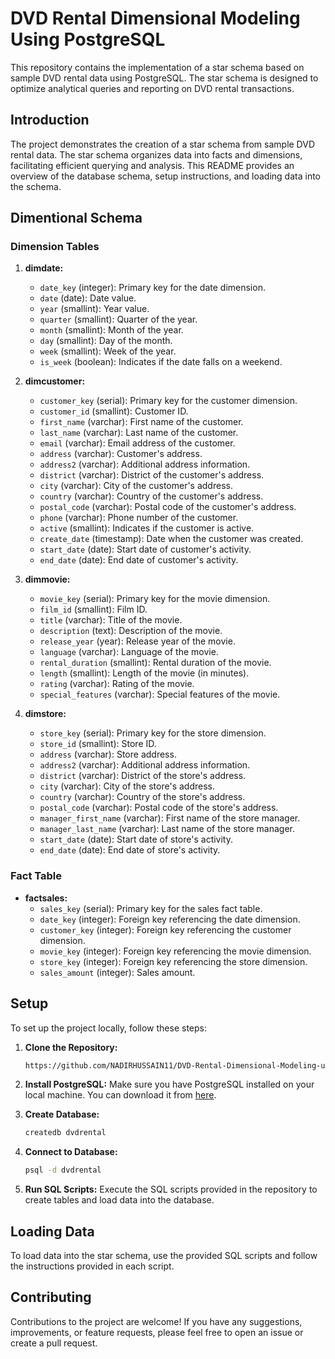 # DVD Rental Dimensional Modeling Using PostgreSQL

This repository contains the implementation of a star schema based on sample DVD rental data using PostgreSQL. The star schema is designed to optimize analytical queries and reporting on DVD rental transactions.

## Introduction

The project demonstrates the creation of a star schema from sample DVD rental data. The star schema organizes data into facts and dimensions, facilitating efficient querying and analysis. This README provides an overview of the database schema, setup instructions, and loading data into the schema.

## Dimentional Schema

### Dimension Tables

1. **dimdate:**
   - `date_key` (integer): Primary key for the date dimension.
   - `date` (date): Date value.
   - `year` (smallint): Year value.
   - `quarter` (smallint): Quarter of the year.
   - `month` (smallint): Month of the year.
   - `day` (smallint): Day of the month.
   - `week` (smallint): Week of the year.
   - `is_week` (boolean): Indicates if the date falls on a weekend.

2. **dimcustomer:**
   - `customer_key` (serial): Primary key for the customer dimension.
   - `customer_id` (smallint): Customer ID.
   - `first_name` (varchar): First name of the customer.
   - `last_name` (varchar): Last name of the customer.
   - `email` (varchar): Email address of the customer.
   - `address` (varchar): Customer's address.
   - `address2` (varchar): Additional address information.
   - `district` (varchar): District of the customer's address.
   - `city` (varchar): City of the customer's address.
   - `country` (varchar): Country of the customer's address.
   - `postal_code` (varchar): Postal code of the customer's address.
   - `phone` (varchar): Phone number of the customer.
   - `active` (smallint): Indicates if the customer is active.
   - `create_date` (timestamp): Date when the customer was created.
   - `start_date` (date): Start date of customer's activity.
   - `end_date` (date): End date of customer's activity.

3. **dimmovie:**
   - `movie_key` (serial): Primary key for the movie dimension.
   - `film_id` (smallint): Film ID.
   - `title` (varchar): Title of the movie.
   - `description` (text): Description of the movie.
   - `release_year` (year): Release year of the movie.
   - `language` (varchar): Language of the movie.
   - `rental_duration` (smallint): Rental duration of the movie.
   - `length` (smallint): Length of the movie (in minutes).
   - `rating` (varchar): Rating of the movie.
   - `special_features` (varchar): Special features of the movie.

4. **dimstore:**
   - `store_key` (serial): Primary key for the store dimension.
   - `store_id` (smallint): Store ID.
   - `address` (varchar): Store address.
   - `address2` (varchar): Additional address information.
   - `district` (varchar): District of the store's address.
   - `city` (varchar): City of the store's address.
   - `country` (varchar): Country of the store's address.
   - `postal_code` (varchar): Postal code of the store's address.
   - `manager_first_name` (varchar): First name of the store manager.
   - `manager_last_name` (varchar): Last name of the store manager.
   - `start_date` (date): Start date of store's activity.
   - `end_date` (date): End date of store's activity.

### Fact Table

- **factsales:**
  - `sales_key` (serial): Primary key for the sales fact table.
  - `date_key` (integer): Foreign key referencing the date dimension.
  - `customer_key` (integer): Foreign key referencing the customer dimension.
  - `movie_key` (integer): Foreign key referencing the movie dimension.
  - `store_key` (integer): Foreign key referencing the store dimension.
  - `sales_amount` (integer): Sales amount.

## Setup

To set up the project locally, follow these steps:

1. **Clone the Repository:**
   ```bash
   https://github.com/NADIRHUSSAIN11/DVD-Rental-Dimensional-Modeling-using-PostgreSQL.git
   ```

2. **Install PostgreSQL:**
   Make sure you have PostgreSQL installed on your local machine. You can download it from [here](https://www.postgresql.org/download/).

3. **Create Database:**
   ```bash
   createdb dvdrental
   ```

4. **Connect to Database:**
   ```bash
   psql -d dvdrental
   ```

5. **Run SQL Scripts:**
   Execute the SQL scripts provided in the repository to create tables and load data into the database.

## Loading Data

To load data into the star schema, use the provided SQL scripts and follow the instructions provided in each script.

## Contributing

Contributions to the project are welcome! If you have any suggestions, improvements, or feature requests, please feel free to open an issue or create a pull request.
